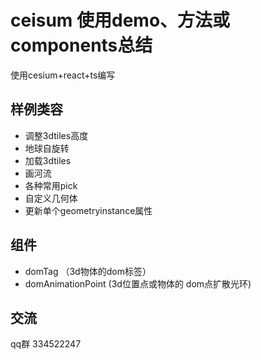 # ceisum 使用demo、方法或components总结

使用cesium+react+ts编写

## 样例类容
- 调整3dtiles高度
- 地球自旋转
- 加载3dtiles
- 画河流
- 各种常用pick
- 自定义几何体
- 更新单个geometryinstance属性

## 组件
- domTag （3d物体的dom标签）
- domAnimationPoint (3d位置点或物体的 dom点扩散光环)


## 交流

qq群 334522247
